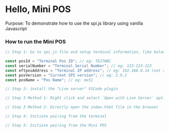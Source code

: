 # Hello, Mini POS

Purpose: To demonstrate how to use the spi.js library using vanilla Javascript

### How to run the Mini POS

```js
// Step 1: Go to spi.js file and setup terminal information, like below

const posId = "Terminal Pos ID"; // eg: TESTWBC
const serialNumber = "Terminal Serial Number"; // eg: 123-123-123
const eftposAddress = "Terminal IP address"; // eg: 192.168.0.14 (not required if using Auto Address Resolution)
const posVersion = "Current SPI version"; // eg: 2.9.2
const posName = "Pos Name"; // eg: mx51

// Step 2: install the "Live server" VSCode plugin

// Step 3 Method 1: Right click and select `Open with Live Server` option

// Step 3 Method 2: Directly open the index.html file in the browser

// Step 4: Initiate pairing from the terminal

// Step 5: Initiate pairing from the Mini POS
```
